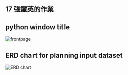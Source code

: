 ## 17 張鐵英的作業
## python window title
![frontpage](https://github.com/user-attachments/assets/abb803f0-0823-4c17-bb8c-f801249c32be)
## ERD chart for planning input dataset
![ERD chart](https://github.com/Austin-Chang-zz/__2024_09_04_tvdi__/blob/main/Homework1/ERD.png)
